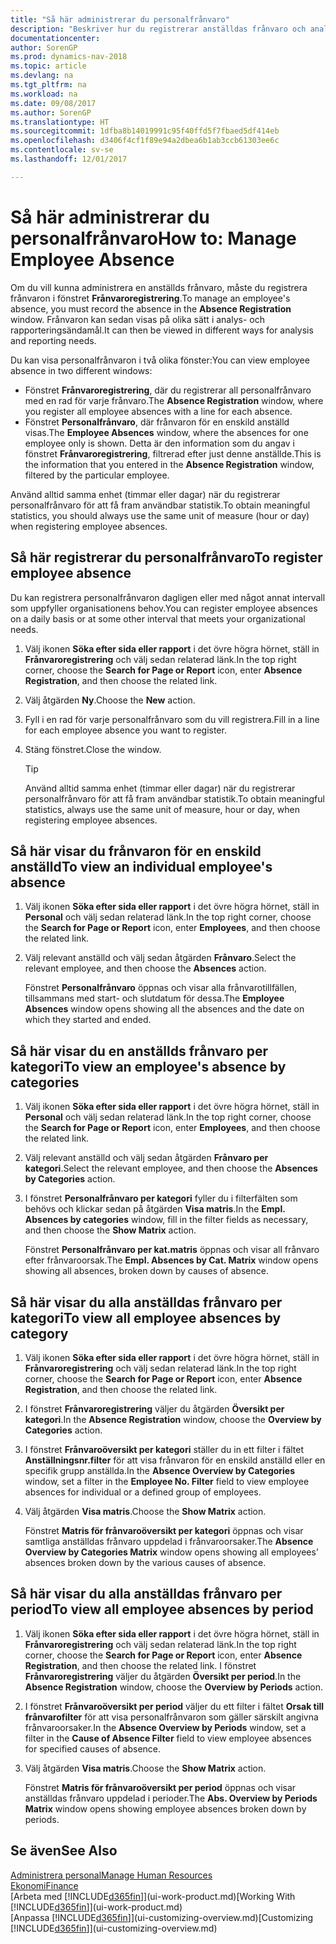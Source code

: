 ```yaml
---
title: "Så här administrerar du personalfrånvaro"
description: "Beskriver hur du registrerar anställdas frånvaro och analyserar frånvarostatistik."
documentationcenter: 
author: SorenGP
ms.prod: dynamics-nav-2018
ms.topic: article
ms.devlang: na
ms.tgt_pltfrm: na
ms.workload: na
ms.date: 09/08/2017
ms.author: SorenGP
ms.translationtype: HT
ms.sourcegitcommit: 1dfba8b14019991c95f40ffd5f7fbaed5df414eb
ms.openlocfilehash: d3406f4cf1f89e94a2dbea6b1ab3ccb61303ee6c
ms.contentlocale: sv-se
ms.lasthandoff: 12/01/2017

---
```

# <a name="how-to-manage-employee-absence"></a><span data-ttu-id="f2e0c-103">Så här administrerar du personalfrånvaro</span><span class="sxs-lookup"><span data-stu-id="f2e0c-103">How to: Manage Employee Absence</span></span>
<span data-ttu-id="f2e0c-104">Om du vill kunna administrera en anställds frånvaro, måste du registrera frånvaron i fönstret **Frånvaroregistrering**.</span><span class="sxs-lookup"><span data-stu-id="f2e0c-104">To manage an employee's absence, you must record the absence in the **Absence Registration** window.</span></span> <span data-ttu-id="f2e0c-105">Frånvaron kan sedan visas på olika sätt i analys- och rapporteringsändamål.</span><span class="sxs-lookup"><span data-stu-id="f2e0c-105">It can then be viewed in different ways for analysis and reporting needs.</span></span>

<span data-ttu-id="f2e0c-106">Du kan visa personalfrånvaron i två olika fönster:</span><span class="sxs-lookup"><span data-stu-id="f2e0c-106">You can view employee absence in two different windows:</span></span>

* <span data-ttu-id="f2e0c-107">Fönstret **Frånvaroregistrering**, där du registrerar all personalfrånvaro med en rad för varje frånvaro.</span><span class="sxs-lookup"><span data-stu-id="f2e0c-107">The **Absence Registration** window, where you register all employee absences with a line for each absence.</span></span>
* <span data-ttu-id="f2e0c-108">Fönstret **Personalfrånvaro**, där frånvaron för en enskild anställd visas.</span><span class="sxs-lookup"><span data-stu-id="f2e0c-108">The **Employee Absences** window, where the absences for one employee only is shown.</span></span> <span data-ttu-id="f2e0c-109">Detta är den information som du angav i fönstret **Frånvaroregistrering**, filtrerad efter just denne anställde.</span><span class="sxs-lookup"><span data-stu-id="f2e0c-109">This is the information that you entered in the **Absence Registration** window, filtered by the particular employee.</span></span>

<span data-ttu-id="f2e0c-110">Använd alltid samma enhet (timmar eller dagar) när du registrerar personalfrånvaro för att få fram användbar statistik.</span><span class="sxs-lookup"><span data-stu-id="f2e0c-110">To obtain meaningful statistics, you should always use the same unit of measure (hour or day) when registering employee absences.</span></span>

## <a name="to-register-employee-absence"></a><span data-ttu-id="f2e0c-111">Så här registrerar du personalfrånvaro</span><span class="sxs-lookup"><span data-stu-id="f2e0c-111">To register employee absence</span></span>
<span data-ttu-id="f2e0c-112">Du kan registrera personalfrånvaron dagligen eller med något annat intervall som uppfyller organisationens behov.</span><span class="sxs-lookup"><span data-stu-id="f2e0c-112">You can register employee absences on a daily basis or at some other interval that meets your organizational needs.</span></span>

1. <span data-ttu-id="f2e0c-113">Välj ikonen **Söka efter sida eller rapport** i det övre högra hörnet, ställ in **Frånvaroregistrering** och välj sedan relaterad länk.</span><span class="sxs-lookup"><span data-stu-id="f2e0c-113">In the top right corner, choose the **Search for Page or Report** icon, enter **Absence Registration**, and then choose the related link.</span></span>
2. <span data-ttu-id="f2e0c-114">Välj åtgärden **Ny**.</span><span class="sxs-lookup"><span data-stu-id="f2e0c-114">Choose the **New** action.</span></span>
3. <span data-ttu-id="f2e0c-115">Fyll i en rad för varje personalfrånvaro som du vill registrera.</span><span class="sxs-lookup"><span data-stu-id="f2e0c-115">Fill in a line for each employee absence you want to register.</span></span>
4. <span data-ttu-id="f2e0c-116">Stäng fönstret.</span><span class="sxs-lookup"><span data-stu-id="f2e0c-116">Close the window.</span></span>

    > [!Tip]
    > <span data-ttu-id="f2e0c-117">Använd alltid samma enhet (timmar eller dagar) när du registrerar personalfrånvaro för att få fram användbar statistik.</span><span class="sxs-lookup"><span data-stu-id="f2e0c-117">To obtain meaningful statistics, always use the same unit of measure, hour or day, when registering employee absences.</span></span>

## <a name="to-view-an-individual-employees-absence"></a><span data-ttu-id="f2e0c-118">Så här visar du frånvaron för en enskild anställd</span><span class="sxs-lookup"><span data-stu-id="f2e0c-118">To view an individual employee's absence</span></span>
1. <span data-ttu-id="f2e0c-119">Välj ikonen **Söka efter sida eller rapport** i det övre högra hörnet, ställ in **Personal** och välj sedan relaterad länk.</span><span class="sxs-lookup"><span data-stu-id="f2e0c-119">In the top right corner, choose the **Search for Page or Report** icon, enter **Employees**, and then choose the related link.</span></span>
2. <span data-ttu-id="f2e0c-120">Välj relevant anställd och välj sedan åtgärden **Frånvaro**.</span><span class="sxs-lookup"><span data-stu-id="f2e0c-120">Select the relevant employee, and then choose the **Absences** action.</span></span>

    <span data-ttu-id="f2e0c-121">Fönstret **Personalfrånvaro** öppnas och visar alla frånvarotillfällen, tillsammans med start- och slutdatum för dessa.</span><span class="sxs-lookup"><span data-stu-id="f2e0c-121">The **Employee Absences** window opens showing all the absences and the date on which they started and ended.</span></span>

## <a name="to-view-an-employees-absence-by-categories"></a><span data-ttu-id="f2e0c-122">Så här visar du en anställds frånvaro per kategori</span><span class="sxs-lookup"><span data-stu-id="f2e0c-122">To view an employee's absence by categories</span></span>
1. <span data-ttu-id="f2e0c-123">Välj ikonen **Söka efter sida eller rapport** i det övre högra hörnet, ställ in **Personal** och välj sedan relaterad länk.</span><span class="sxs-lookup"><span data-stu-id="f2e0c-123">In the top right corner, choose the **Search for Page or Report** icon, enter **Employees**, and then choose the related link.</span></span>
2. <span data-ttu-id="f2e0c-124">Välj relevant anställd och välj sedan åtgärden **Frånvaro per kategori**.</span><span class="sxs-lookup"><span data-stu-id="f2e0c-124">Select the relevant employee, and then choose the **Absences by Categories** action.</span></span>
3. <span data-ttu-id="f2e0c-125">I fönstret **Personalfrånvaro per kategori** fyller du i filterfälten som behövs och klickar sedan på åtgärden **Visa matris**.</span><span class="sxs-lookup"><span data-stu-id="f2e0c-125">In the **Empl. Absences by categories** window, fill in the filter fields as necessary, and then choose the **Show Matrix** action.</span></span>

    <span data-ttu-id="f2e0c-126">Fönstret **Personalfrånvaro per kat.matris** öppnas och visar all frånvaro efter frånvaroorsak.</span><span class="sxs-lookup"><span data-stu-id="f2e0c-126">The **Empl. Absences by Cat. Matrix** window opens showing all absences, broken down by causes of absence.</span></span>

## <a name="to-view-all-employee-absences-by-category"></a><span data-ttu-id="f2e0c-127">Så här visar du alla anställdas frånvaro per kategori</span><span class="sxs-lookup"><span data-stu-id="f2e0c-127">To view all employee absences by category</span></span>
1. <span data-ttu-id="f2e0c-128">Välj ikonen **Söka efter sida eller rapport** i det övre högra hörnet, ställ in **Frånvaroregistrering** och välj sedan relaterad länk.</span><span class="sxs-lookup"><span data-stu-id="f2e0c-128">In the top right corner, choose the **Search for Page or Report** icon, enter **Absence Registration**, and then choose the related link.</span></span>
2. <span data-ttu-id="f2e0c-129">I fönstret **Frånvaroregistrering** väljer du åtgärden **Översikt per kategori**.</span><span class="sxs-lookup"><span data-stu-id="f2e0c-129">In the **Absence Registration** window, choose the **Overview by Categories** action.</span></span>
3. <span data-ttu-id="f2e0c-130">I fönstret **Frånvaroöversikt per kategori** ställer du in ett filter i fältet **Anställningsnr.filter** för att visa frånvaron för en enskild anställd eller en specifik grupp anställda.</span><span class="sxs-lookup"><span data-stu-id="f2e0c-130">In the **Absence Overview by Categories** window, set a filter in the **Employee No. Filter** field to view employee absences for individual or a defined group of employees.</span></span>
4. <span data-ttu-id="f2e0c-131">Välj åtgärden **Visa matris**.</span><span class="sxs-lookup"><span data-stu-id="f2e0c-131">Choose the **Show Matrix** action.</span></span>

    <span data-ttu-id="f2e0c-132">Fönstret **Matris för frånvaroöversikt per kategori** öppnas och visar samtliga anställdas frånvaro uppdelad i frånvaroorsaker.</span><span class="sxs-lookup"><span data-stu-id="f2e0c-132">The **Absence Overview by Categories Matrix** window opens showing all employees’ absences broken down by the various causes of absence.</span></span>

## <a name="to-view-all-employee-absences-by-period"></a><span data-ttu-id="f2e0c-133">Så här visar du alla anställdas frånvaro per period</span><span class="sxs-lookup"><span data-stu-id="f2e0c-133">To view all employee absences by period</span></span>
1. <span data-ttu-id="f2e0c-134">Välj ikonen **Söka efter sida eller rapport** i det övre högra hörnet, ställ in **Frånvaroregistrering** och välj sedan relaterad länk.</span><span class="sxs-lookup"><span data-stu-id="f2e0c-134">In the top right corner, choose the **Search for Page or Report** icon, enter **Absence Registration**, and then choose the related link.</span></span>
   <span data-ttu-id="f2e0c-135">I fönstret **Frånvaroregistrering** väljer du åtgärden **Översikt per period**.</span><span class="sxs-lookup"><span data-stu-id="f2e0c-135">In the **Absence Registration** window, choose the **Overview by Periods** action.</span></span>
2. <span data-ttu-id="f2e0c-136">I fönstret **Frånvaroöversikt per period** väljer du ett filter i fältet **Orsak till frånvarofilter** för att visa personalfrånvaron som gäller särskilt angivna frånvaroorsaker.</span><span class="sxs-lookup"><span data-stu-id="f2e0c-136">In the **Absence Overview by Periods** window, set a filter in the **Cause of Absence Filter** field to view employee absences for specified causes of absence.</span></span>
3. <span data-ttu-id="f2e0c-137">Välj åtgärden **Visa matris**.</span><span class="sxs-lookup"><span data-stu-id="f2e0c-137">Choose the **Show Matrix** action.</span></span>

    <span data-ttu-id="f2e0c-138">Fönstret **Matris för frånvaroöversikt per period** öppnas och visar anställdas frånvaro uppdelad i perioder.</span><span class="sxs-lookup"><span data-stu-id="f2e0c-138">The **Abs. Overview by Periods Matrix** window opens showing employee absences broken down by periods.</span></span>

## <a name="see-also"></a><span data-ttu-id="f2e0c-139">Se även</span><span class="sxs-lookup"><span data-stu-id="f2e0c-139">See Also</span></span>
[<span data-ttu-id="f2e0c-140">Administrera personal</span><span class="sxs-lookup"><span data-stu-id="f2e0c-140">Manage Human Resources</span></span>](hr-manage-human-resources.md)  
[<span data-ttu-id="f2e0c-141">Ekonomi</span><span class="sxs-lookup"><span data-stu-id="f2e0c-141">Finance</span></span>](finance.md)  
<span data-ttu-id="f2e0c-142">[Arbeta med [!INCLUDE[d365fin](includes/d365fin_md.md)]](ui-work-product.md)</span><span class="sxs-lookup"><span data-stu-id="f2e0c-142">[Working With [!INCLUDE[d365fin](includes/d365fin_md.md)]](ui-work-product.md)</span></span>  
<span data-ttu-id="f2e0c-143">[Anpassa [!INCLUDE[d365fin](includes/d365fin_md.md)]](ui-customizing-overview.md)</span><span class="sxs-lookup"><span data-stu-id="f2e0c-143">[Customizing [!INCLUDE[d365fin](includes/d365fin_md.md)]](ui-customizing-overview.md)</span></span>

